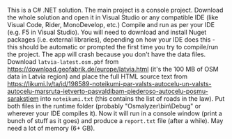This is a C# .NET solution. The main project is a console project. Download the whole solution and open it in Visual Studio or any compatible IDE (like Visual Code, Rider, MonoDevelop, etc.) Compile and run as per your IDE (e.g. F5 in Visual Studio). You will need to download and install Nuget packages (i.e. external libraries), depending on how your IDE does this - this should be automatic or prompted the first time you try to compile/run the project. The app will crash because you don't have the data files. Download `latvia-latest.osm.pbf` from https://download.geofabrik.de/europe/latvia.html (it's the 100 MB of OSM data in Latvia region) and place the full HTML source text from https://likumi.lv/ta/id/198589-noteikumi-par-valsts-autocelu-un-valsts-autocelu-marsruta-ietverto-pasvaldibam-piederoso-autocelu-posmu-sarakstiem into `noteikumi.txt` (this contains the list of roads in the law). Put both files in the runtime folder (probably "Osmalyzer\bin\Debug" or wherever your IDE compiles it). Now it will run in a console window (print a bunch of stuff as it goes) and produce a `report.txt` file (after a while). May need a lot of memory (6+ GB).